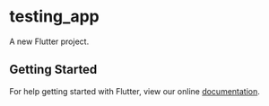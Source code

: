 # testing_app

A new Flutter project.

## Getting Started

For help getting started with Flutter, view our online
[documentation](https://flutter.io/).
